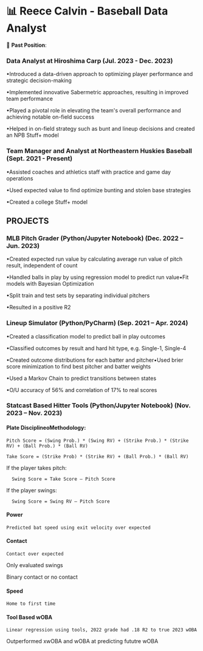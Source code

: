 # 📊 **Reece Calvin - Baseball Data Analyst**

🏢 **Past Position**: 
### Data Analyst at Hiroshima Carp    (Jul. 2023 - Dec. 2023)

•Introduced a data-driven approach to optimizing player performance and strategic decision-making

•Implemented innovative Sabermetric approaches, resulting in improved team performance

•Played a pivotal role in elevating the team's overall performance and achieving notable on-field success

•Helped in on-field strategy such as bunt and lineup decisions and created an NPB Stuff+ model

### Team Manager and Analyst at Northeastern Huskies Baseball    (Sept. 2021 - Present)

•Assisted coaches and athletics staff with practice and game day operations

•Used expected value to find optimize bunting and stolen base strategies

•Created a college Stuff+ model

## PROJECTS

### MLB Pitch Grader (Python/Jupyter Notebook)    (Dec. 2022 – Jun. 2023)

•Created expected run value by calculating average run value of pitch result, independent of count

•Handled balls in play by using regression model to predict run value•Fit models with Bayesian Optimization

•Split train and test sets by separating individual pitchers

•Resulted in a positive R2


### Lineup Simulator (Python/PyCharm)    (Sep. 2021 – Apr. 2024)

•Created a classification model to predict ball in play outcomes

•Classified outcomes by result and hard hit type, e.g. Single-1, Single-4

•Created outcome distributions for each batter and pitcher•Used brier score minimization to find best pitcher and batter weights

•Used a Markov Chain to predict transitions between states

•O/U accuracy of 56% and correlation of 17% to real scores


### Statcast Based Hitter Tools (Python/Jupyter Notebook)    (Nov. 2023 – Nov. 2023)

#### Plate DisciplineoMethodology:

    Pitch Score = (Swing Prob.) * (Swing RV) + (Strike Prob.) * (Strike RV) + (Ball Prob.) * (Ball RV)
  
    Take Score = (Strike Prob) * (Strike RV) + (Ball Prob.) * (Ball RV)
  
  If the player takes pitch:
  
      Swing Score = Take Score — Pitch Score
      
  If the player swings:
  
      Swing Score = Swing RV — Pitch Score
#### Power

    Predicted bat speed using exit velocity over expected

#### Contact

    Contact over expected
    
  Only evaluated swings
  
  Binary contact or no contact

#### Speed

    Home to first time

#### Tool Based wOBA

    Linear regression using tools, 2022 grade had .18 R2 to true 2023 wOBA
  
  Outperformed xwOBA and wOBA at predicting fututre wOBA
